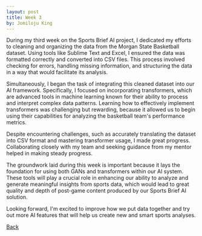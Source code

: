 ```yaml
---
layout: post
title: Week 3
by: Jomiloju King
---
```


During my third week on the Sports Brief AI project, I dedicated my efforts to 
cleaning and organizing the data from the Morgan State Basketball dataset. Using
tools like Sublime Text and Excel, I ensured the data was formatted correctly and 
converted into CSV files. This process involved checking for errors, handling missing 
information, and structuring the data in a way that would facilitate its analysis.

Simultaneously, I began the task of integrating this cleaned dataset into our AI framework.
Specifically, I focused on incorporating transformers, which are advanced tools in machine 
learning known for their ability to process and interpret complex data patterns. Learning 
how to effectively implement transformers was challenging but rewarding, because it allowed us 
to begin using their capabilities for analyzing the basketball team's performance metrics.

Despite encountering challenges, such as accurately translating the dataset into CSV format 
and mastering transformer usage, I made great progress. Collaborating closely with my team
and seeking guidance from my mentor helped in making steady progress.

The groundwork laid during this week is important because it lays the foundation for using both
GANs and transformers within our AI system. These tools will play a crucial role in enhancing 
our ability to analyze and generate meaningful insights from sports data, which would 
lead to great quality and depth of post-game content produced by our Sports Brief AI solution.

Looking forward, I'm excited to improve how we put data together and try out more AI features
that will help us create new and smart sports analyses.

[Back](./)
